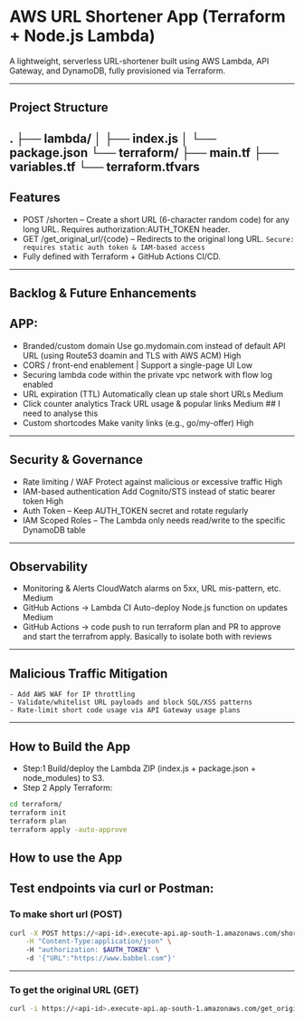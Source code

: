 # AWS URL Shortener App (Terraform + Node.js Lambda)
A lightweight, serverless URL-shortener built using AWS Lambda, API Gateway, and DynamoDB, fully provisioned via Terraform.

--- 

## Project Structure
.
├── lambda/
│   ├── index.js
│   └── package.json
└── terraform/
    ├── main.tf
    ├── variables.tf
    └── terraform.tfvars
---

## Features
- POST /shorten – Create a short URL (6-character random code) for any long URL. Requires         authorization:AUTH_TOKEN header.
- GET /get_original_url/{code} – Redirects to the original long URL. `Secure: requires static auth token & IAM-based access`
- Fully defined with Terraform + GitHub Actions CI/CD.

---

## Backlog & Future Enhancements
## APP:
- Branded/custom domain	Use go.mydomain.com instead of default API URL (using Route53 doamin and TLS with AWS ACM)	High
- CORS / front-end enablement | Support a single-page UI	Low
- Securing lambda code within the private vpc network with flow log enabled
- URL expiration (TTL)	Automatically clean up stale short URLs	Medium
- Click counter analytics	Track URL usage & popular links	Medium ## I need to analyse this
- Custom shortcodes	Make vanity links (e.g., go/my-offer)	High

---

## Security & Governance
- Rate limiting / WAF	Protect against malicious or excessive traffic	High
- IAM-based authentication	Add Cognito/STS instead of static bearer token	High
- Auth Token – Keep AUTH_TOKEN secret and rotate regularly
- IAM Scoped Roles – The Lambda only needs read/write to the specific DynamoDB table

---

## Observability
- Monitoring & Alerts	CloudWatch alarms on 5xx, URL mis-pattern, etc.	Medium
- GitHub Actions → Lambda CI	Auto-deploy Node.js function on updates	Medium
- GitHub Actions → code push to run terraform plan and PR to approve and start the terrafrom apply. Basically to isolate both with reviews

---

## Malicious Traffic Mitigation 
    - Add AWS WAF for IP throttling
    - Validate/whitelist URL payloads and block SQL/XSS patterns
    - Rate-limit short code usage via API Gateway usage plans

---

## How to Build the App
- Step:1 Build/deploy the Lambda ZIP (index.js + package.json + node_modules) to S3.
- Step 2 Apply Terraform: 

```bash 
cd terraform/ 
terraform init 
terraform plan 
terraform apply -auto-approve 
```

## How to use the App
## Test endpoints via curl or Postman: 
    
### To make short url (POST)
    
```bash        
curl -X POST https://<api-id>.execute-api.ap-south-1.amazonaws.com/shorten \
    -H "Content-Type:application/json" \ 
    -H "authorization: $AUTH_TOKEN" \ 
    -d '{"URL":"https://www.babbel.com"}' 
```
    
---

### To get the original URL (GET)

```bash 
curl -i https://<api-id>.execute-api.ap-south-1.amazonaws.com/get_original_url <shortCode_generated>        
```

